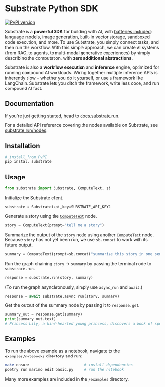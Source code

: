 # Substrate Python SDK

[![PyPI version](https://img.shields.io/pypi/v/substrate.svg)](https://pypi.org/project/substrate/)

Substrate is a **powerful SDK** for building with AI, with [batteries included](https://substrate.run/nodes): language models, image generation, built-in vector storage, sandboxed code execution, and more. To use Substrate, you simply connect tasks, and then run the workflow. With this simple approach, we can create AI systems (from RAG, to agents, to multi-modal generative experiences) by simply describing the computation, with **zero additional abstractions**.

Substrate is also a **workflow execution** and **inference** engine, optimized for running compound AI workloads. Wiring together multiple inference APIs is inherently slow – whether you do it yourself, or use a framework like LangChain. Substrate lets you ditch the framework, write less code, and run compound AI fast. 

## Documentation

If you're just getting started, head to [docs.substrate.run](https://docs.substrate.run/).

For a detailed API reference covering the nodes available on Substrate, see [substrate.run/nodes](https://www.substrate.run/nodes).

## Installation

```sh
# install from PyPI
pip install substrate
```

## Usage

```python
from substrate import Substrate, ComputeText, sb
```

Initialize the Substrate client.

```python
substrate = Substrate(api_key=SUBSTRATE_API_KEY)
```

Generate a story using the [`ComputeText`](https://www.substrate.run/nodes#ComputeText) node.

```python
story = ComputeText(prompt="tell me a story")
```

Summarize the output of the `story` node using another `ComputeText` node. Because `story` has not yet been run, we use `sb.concat` to work with its future output.

```python
summary = ComputeText(prompt=sb.concat("summarize this story in one sentence: ", story.future.text))
```

Run the graph chaining `story` → `summary` by passing the terminal node to `substrate.run`.

```python
response = substrate.run(story, summary)
```

(To run the graph asynchronously, simply use `async_run` and `await`.)

```python
response = await substrate.async_run(story, summary)
```

Get the output of the summary node by passing it to `response.get`.

```python
summary_out = response.get(summary)
print(summary_out.text)
# Princess Lily, a kind-hearted young princess, discovers a book of spells and uses it to grant her family and kingdom happiness.
```

## Examples

To run the above example as a notebook, navigate to the `examples/notebooks` directory and run:

```sh
make ensure                         # install dependencies
poetry run marimo edit basic.py     # run the notebook
```

Many more examples are included in the `/examples` directory.
